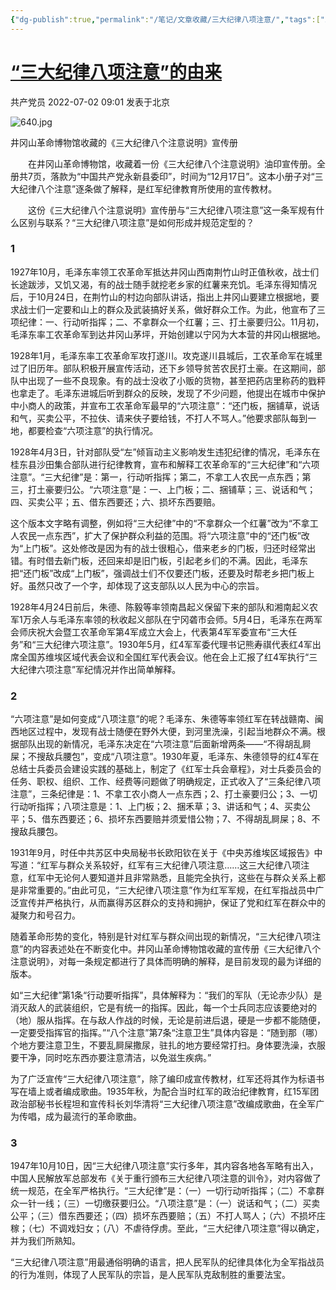 ```yaml
---
{"dg-publish":true,"permalink":"/笔记/文章收藏/三大纪律八项注意/","tags":["三大纪律","八项注意","党员"],"noteIcon":""}
---
```



# [“三大纪律八项注意”的由来](https://mp.weixin.qq.com/s/DZwGsKeLrFJDE25Gv8TGMg)

共产党员 2022-07-02 09:01 发表于北京

![640.jpg](https://cdn.jsdelivr.net/gh/dxfeiyun/saveim@main/img/202307111753183.jpg)

井冈山革命博物馆收藏的《三大纪律八个注意说明》宣传册

　　在井冈山革命博物馆，收藏着一份《三大纪律八个注意说明》油印宣传册。全册共7页，落款为“中国共产党永新县委印”，时间为“12月17日”。这本小册子对“三大纪律八个注意”逐条做了解释，是红军纪律教育所使用的宣传教材。

　　这份《三大纪律八个注意说明》宣传册与“三大纪律八项注意”这一条军规有什么区别与联系？“三大纪律八项注意”是如何形成并规范定型的？


### 1

1927年10月，毛泽东率领工农革命军抵达井冈山西南荆竹山时正值秋收，战士们长途跋涉，又饥又渴，有的战士随手就挖老乡家的红薯来充饥。毛泽东得知情况后，于10月24日，在荆竹山的村边向部队讲话，指出上井冈山要建立根据地，要求战士们一定要和山上的群众及武装搞好关系，做好群众工作。为此，他宣布了三项纪律：一、行动听指挥；二、不拿群众一个红薯；三、打土豪要归公。11月初，毛泽东率工农革命军到达井冈山茅坪，开始创建以宁冈为大本营的井冈山根据地。

1928年1月，毛泽东率工农革命军攻打遂川。攻克遂川县城后，工农革命军在城里过了旧历年。部队积极开展宣传活动，还下乡领导贫苦农民打土豪。在这期间，部队中出现了一些不良现象。有的战士没收了小贩的货物，甚至把药店里称药的戥秤也拿走了。毛泽东进城后听到群众的反映，发现了不少问题，他提出在城市中保护中小商人的政策，并宣布工农革命军最早的“六项注意”：“还门板，捆铺草，说话和气，买卖公平，不拉伕、请来伕子要给钱，不打人不骂人。”他要求部队每到一地，都要检查“六项注意”的执行情况。

1928年4月3日，针对部队受“左”倾盲动主义影响发生违犯纪律的情况，毛泽东在桂东县沙田集合部队进行纪律教育，宣布和解释工农革命军的“三大纪律”和“六项注意”。“三大纪律”是：第一，行动听指挥；第二，不拿工人农民一点东西；第三，打土豪要归公。“六项注意”是：一、上门板；二、捆铺草；三、说话和气；四、买卖公平；五、借东西要还；六、损坏东西要赔。

这个版本文字略有调整，例如将“三大纪律”中的“不拿群众一个红薯”改为“不拿工人农民一点东西”，扩大了保护群众利益的范围。将“六项注意”中的“还门板”改为“上门板”。这处修改是因为有的战士很粗心，借来老乡的门板，归还时经常出错。有时借去新门板，还回来却是旧门板，引起老乡们的不满。因此，毛泽东把“还门板”改成“上门板”，强调战士们不仅要还门板，还要及时帮老乡把门板上好。虽然只改了一个字，却体现了这支部队以人民为中心的宗旨。

1928年4月24日前后，朱德、陈毅等率领南昌起义保留下来的部队和湘南起义农军1万余人与毛泽东率领的秋收起义部队在宁冈砻市会师。5月4日，毛泽东在两军会师庆祝大会暨工农革命军第4军成立大会上，代表第4军军委宣布“三大任务”和“三大纪律六项注意”。1930年5月，红4军军委代理书记熊寿祺代表红4军出席全国苏维埃区域代表会议和全国红军代表会议。他在会上汇报了红4军执行“三大纪律六项注意”军纪情况并作出简单解释。


### 2

“六项注意”是如何变成“八项注意”的呢？毛泽东、朱德等率领红军在转战赣南、闽西地区过程中，发现有战士随便在野外大便，到河里洗澡，引起当地群众不满。根据部队出现的新情况，毛泽东决定在“六项注意”后面新增两条——“不得胡乱屙屎；不搜敌兵腰包”，变成“八项注意”。1930年夏，毛泽东、朱德领导的红4军在总结士兵委员会建设实践的基础上，制定了《红军士兵会章程》，对士兵委员会的任务、职权、组织、工作、经费等问题做了明确规定，正式收入了“三条纪律八项注意”，三条纪律是：1、不拿工农小商人一点东西；2、打土豪要归公；3、一切行动听指挥；八项注意是：1、上门板；2、捆禾草；3、讲话和气；4、买卖公平；5、借东西要还；6、损坏东西要赔并须爱惜公物；7、不得胡乱屙屎；8、不搜敌兵腰包。

1931年9月，时任中共苏区中央局秘书长欧阳钦在关于《中央苏维埃区域报告》中写道：“红军与群众关系较好，红军有三大纪律八项注意……这三大纪律八项注意，红军中无论何人要知道并且非常熟悉，且能完全执行，这些在与群众关系上都是非常重要的。”由此可见，“三大纪律八项注意”作为红军军规，在红军指战员中广泛宣传并严格执行，从而赢得苏区群众的支持和拥护，保证了党和红军在群众中的凝聚力和号召力。

随着革命形势的变化，特别是针对红军与群众间出现的新情况，“三大纪律八项注意”的内容表述处在不断变化中。井冈山革命博物馆收藏的宣传册《三大纪律八个注意说明》，对每一条规定都进行了具体而明确的解释，是目前发现的最为详细的版本。

如“三大纪律”第1条“行动要听指挥”，具体解释为：“我们的军队（无论赤少队）是消灭敌人的武装组织，它是有统一的指挥。因此，每一个士兵同志应该要绝对的（地）服从指挥。在与敌人作战的时候，无论是前进后退，硬是一步都不能随便，一定要受指挥官的指挥。”“八个注意”第7条“注意卫生”具体内容是：“随到那（哪）个地方要注意卫生，不要乱屙屎撒尿，驻扎的地方要经常打扫。身体要洗澡，衣服要干净，同时吃东西亦要注意清洁，以免滋生疾病。”

为了广泛宣传“三大纪律八项注意”，除了编印成宣传教材，红军还将其作为标语书写在墙上或者编成歌曲。1935年秋，为配合当时红军的政治纪律教育，红15军团政治部秘书长程坦和宣传科长刘华清将“三大纪律八项注意”改编成歌曲，在全军广为传唱，成为最流行的革命歌曲。

### 3

1947年10月10日，因“三大纪律八项注意”实行多年，其内容各地各军略有出入，中国人民解放军总部发布《关于重行颁布三大纪律八项注意的训令》，对内容做了统一规范，在全军严格执行。“三大纪律”是：（一）一切行动听指挥；（二）不拿群众一针一线；（三）一切缴获要归公。“八项注意”是：（一）说话和气；（二）买卖公平；（三）借东西要还；（四）损坏东西要赔；（五）不打人骂人；（六）不损坏庄稼；（七）不调戏妇女；（八）不虐待俘虏。至此，“三大纪律八项注意”得以确定，并为我们所熟知。

“三大纪律八项注意”用最通俗明确的语言，把人民军队的纪律具体化为全军指战员的行为准则，体现了人民军队的宗旨，是人民军队克敌制胜的重要法宝。
